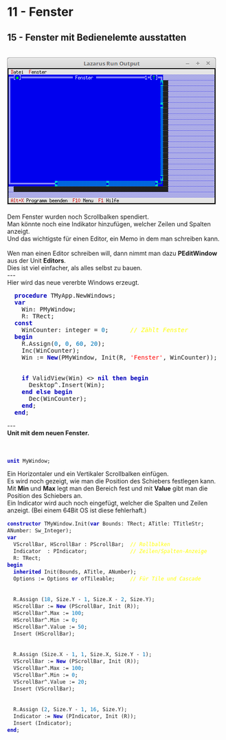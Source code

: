 # 11 - Fenster
## 15 - Fenster mit Bedienelemte ausstatten
<br>
<img src="image.png" alt="Selfhtml"><br><br>
Dem Fenster wurden noch Scrollbalken spendiert.<br>
Man könnte noch eine Indikator hinzufügen, welcher Zeilen und Spalten anzeigt.<br>
Und das wichtigste für einen Editor, ein Memo in dem man schreiben kann.<br>
<br>
Wen man einen Editor schreiben will, dann nimmt man dazu <b>PEditWindow</b> aus der Unit <b>Editors</b>.<br>
Dies ist viel einfacher, als alles selbst zu bauen.<br>
---
<br>
Hier wird das neue vererbte Windows erzeugt.<br>
<pre><code=pascal>  <b><font color="0000BB">procedure</font></b> TMyApp.NewWindows;
  <b><font color="0000BB">var</font></b>
    Win: PMyWindow;
    R: TRect;
  <b><font color="0000BB">const</font></b>
    WinCounter: integer = <font color="#0077BB">0</font>;      <i><font color="#FFFF00">// Zählt Fenster</font></i>
  <b><font color="0000BB">begin</font></b>
    R.Assign(<font color="#0077BB">0</font>, <font color="#0077BB">0</font>, <font color="#0077BB">60</font>, <font color="#0077BB">20</font>);
    Inc(WinCounter);
    Win := <b><font color="0000BB">New</font></b>(PMyWindow, Init(R, <font color="#FF0000">'Fenster'</font>, WinCounter));
<br>
    <b><font color="0000BB">if</font></b> ValidView(Win) <> <b><font color="0000BB">nil</font></b> <b><font color="0000BB">then</font></b> <b><font color="0000BB">begin</font></b>
      Desktop^.Insert(Win);
    <b><font color="0000BB">end</font></b> <b><font color="0000BB">else</font></b> <b><font color="0000BB">begin</font></b>
      Dec(WinCounter);
    <b><font color="0000BB">end</font></b>;
  <b><font color="0000BB">end</font></b>;</code></pre>
---
<br>
<b>Unit mit dem neuen Fenster.</b><br>
<br><br>
<pre><code><b><font color="0000BB">unit</font></b> MyWindow;
</code></pre>
Ein Horizontaler und ein Vertikaler Scrollbalken einfügen.<br>
Es wird noch gezeigt, wie man die Position des Schiebers festlegen kann.<br>
Mit <b>Min</b> und <b>Max</b> legt man den Bereich fest und mit <b>Value</b> gibt man die Position des Schiebers an.<br>
Ein Indicator wird auch noch eingefügt, welcher die Spalten und Zeilen anzeigt. (Bei einem 64Bit OS ist diese fehlerhaft.)<br>
<pre><code><b><font color="0000BB">constructor</font></b> TMyWindow.Init(<b><font color="0000BB">var</font></b> Bounds: TRect; ATitle: TTitleStr; ANumber: Sw_Integer);
<b><font color="0000BB">var</font></b>
  VScrollBar, HScrollBar : PScrollBar;  <i><font color="#FFFF00">// Rollbalken</font></i>
  Indicator  : PIndicator;              <i><font color="#FFFF00">// Zeilen/Spalten-Anzeige</font></i>
  R: TRect;
<b><font color="0000BB">begin</font></b>
  <b><font color="0000BB">inherited</font></b> Init(Bounds, ATitle, ANumber);
  Options := Options <b><font color="0000BB">or</font></b> ofTileable;     <i><font color="#FFFF00">// Für Tile und Cascade</font></i>
<br>
  R.Assign (<font color="#0077BB">18</font>, Size.Y - <font color="#0077BB">1</font>, Size.X - <font color="#0077BB">2</font>, Size.Y);
  HScrollBar := <b><font color="0000BB">New</font></b> (PScrollBar, Init (R));
  HScrollBar^.Max := <font color="#0077BB">100</font>;
  HScrollBar^.Min := <font color="#0077BB">0</font>;
  HScrollBar^.Value := <font color="#0077BB">50</font>;
  Insert (HScrollBar);
<br>
  R.Assign (Size.X - <font color="#0077BB">1</font>, <font color="#0077BB">1</font>, Size.X, Size.Y - <font color="#0077BB">1</font>);
  VScrollBar := <b><font color="0000BB">New</font></b> (PScrollBar, Init (R));
  VScrollBar^.Max := <font color="#0077BB">100</font>;
  VScrollBar^.Min := <font color="#0077BB">0</font>;
  VScrollBar^.Value := <font color="#0077BB">20</font>;
  Insert (VScrollBar);
<br>
  R.Assign (<font color="#0077BB">2</font>, Size.Y - <font color="#0077BB">1</font>, <font color="#0077BB">16</font>, Size.Y);
  Indicator := <b><font color="0000BB">New</font></b> (PIndicator, Init (R));
  Insert (Indicator);
<b><font color="0000BB">end</font></b>;
</code></pre>
<br>
